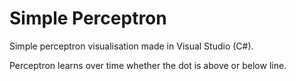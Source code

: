 # Simple Perceptron
Simple perceptron visualisation made in Visual Studio (C#).

Perceptron learns over time whether the dot is above or below line.
